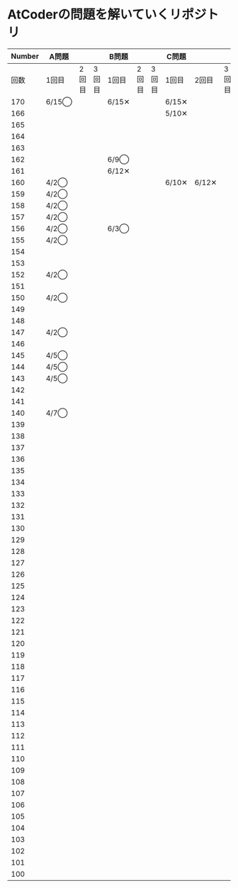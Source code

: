 # AtCoderの問題を解いていくリポジトリ

|Number|A問題|||B問題|||C問題|||
|---|---|---|---|---|---|---|---|---|---|
|回数|1回目|2回目|3回目|1回目|2回目|3回目|1回目|2回目|3回目|
|170|6/15◯|||6/15✕|||6/15✕|||
|166|||||||5/10✕|||
|165||||||||||
|164||||||||||
|163||||||||||
|162||||6/9◯||||||
|161||||6/12✕||||||
|160|4/2◯||||||6/10✕|6/12✕||
|159|4/2◯|||||||||
|158|4/2◯|||||||||
|157|4/2◯|||||||||
|156|4/2◯|||6/3◯||||||
|155|4/2◯|||||||||
|154||||||||||
|153||||||||||
|152|4/2◯|||||||||
|151||||||||||
|150|4/2◯|||||||||
|149||||||||||
|148||||||||||
|147|4/2◯|||||||||
|146||||||||||
|145|4/5◯|||||||||
|144|4/5◯|||||||||
|143|4/5◯|||||||||
|142||||||||||
|141||||||||||
|140|4/7◯|||||||||
|139||||||||||
|138||||||||||
|137||||||||||
|136||||||||||
|135||||||||||
|134||||||||||
|133||||||||||
|132||||||||||
|131||||||||||
|130||||||||||
|129||||||||||
|128||||||||||
|127||||||||||
|126||||||||||
|125||||||||||
|124||||||||||
|123||||||||||
|122||||||||||
|121||||||||||
|120||||||||||
|119||||||||||
|118||||||||||
|117||||||||||
|116||||||||||
|115||||||||||
|114||||||||||
|113||||||||||
|112||||||||||
|111||||||||||
|110||||||||||
|109||||||||||
|108||||||||||
|107||||||||||
|106||||||||||
|105||||||||||
|104||||||||||
|103||||||||||
|102||||||||||
|101||||||||||
|100||||||||||
